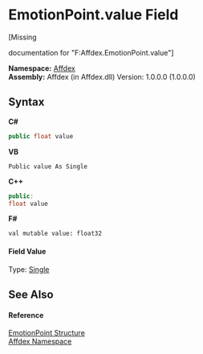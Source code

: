 # EmotionPoint.value Field
 

\[Missing <summary> documentation for "F:Affdex.EmotionPoint.value"\]

**Namespace:**&nbsp;<a href="b8038333-b12e-8ea1-a2ce-74c8d611fa89">Affdex</a><br />**Assembly:**&nbsp;Affdex (in Affdex.dll) Version: 1.0.0.0 (1.0.0.0)

## Syntax

**C#**<br />
``` C#
public float value
```

**VB**<br />
``` VB
Public value As Single
```

**C++**<br />
``` C++
public:
float value
```

**F#**<br />
``` F#
val mutable value: float32
```


#### Field Value
Type: <a href="http://msdn2.microsoft.com/en-us/library/3www918f" target="_blank">Single</a>

## See Also


#### Reference
<a href="62a023b6-0075-1023-4498-fb9c407853ea">EmotionPoint Structure</a><br /><a href="b8038333-b12e-8ea1-a2ce-74c8d611fa89">Affdex Namespace</a><br />